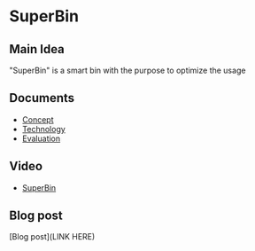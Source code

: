 # SuperBin

## Main Idea

"SuperBin" is a smart bin with the purpose to optimize the usage 

## Documents

- [Concept]()
- [Technology]()
- [Evaluation]()


## Video
- [SuperBin]()

## Blog post

[Blog post](LINK HERE)
